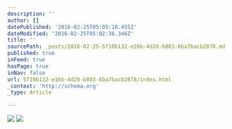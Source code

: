 ```yaml
---
description: ''
author: []
datePublished: '2016-02-25T05:05:18.455Z'
dateModified: '2016-02-25T05:02:36.346Z'
title: ''
sourcePath: _posts/2016-02-25-5f10b132-e16b-4d20-b883-6ba7bacb2878.md
published: true
inFeed: true
hasPage: true
inNav: false
url: 5f10b132-e16b-4d20-b883-6ba7bacb2878/index.html
_context: 'http://schema.org'
_type: Article

---
```

![](https://the-grid-user-content.s3-us-west-2.amazonaws.com/93194ca9-d719-4f1c-b056-32bf359257bd.png)
![](https://the-grid-user-content.s3-us-west-2.amazonaws.com/2db4438a-13b2-4ec9-ad3a-8a31c1ff9b08.png)
